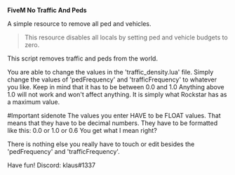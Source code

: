 **FiveM No Traffic And Peds**

A simple resource to remove all ped and vehicles.
>This resource disables all locals by setting ped and vehicle budgets to zero.

This script removes traffic and peds from the world.

You are able to change the values in the 'traffic_density.lua' file. Simply change the values of 'pedFrequency' and 'trafficFrequency' to whatever you like. Keep in mind that it has to be between 0.0 and 1.0 Anything above 1.0 will not work and won't affect anything. It is simply what Rockstar has as a maximum value.

#Important sidenote The values you enter HAVE to be FLOAT values. That means that they have to be decimal numbers. They have to be formatted like this: 0.0 or 1.0 or 0.6 You get what I mean right?

There is nothing else you really have to touch or edit besides the 'pedFrequency' and 'trafficFrequency'.

Have fun!
Discord: klaus#1337
